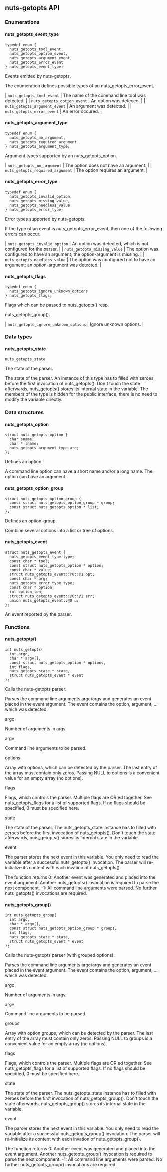 ## nuts-getopts API

### Enumerations

#### nuts_getopts_event_type

```
typedef enum {
  nuts_getopts_tool_event,
  nuts_getopts_option_event,
  nuts_getopts_argument_event,
  nuts_getopts_error_event
} nuts_getopts_event_type;
```

Events emitted by nuts-getopts.

The enumeration defines possible types of an nuts_getopts_error_event.

| `nuts_getopts_tool_event` | The name of the command line tool was detected. |
| `nuts_getopts_option_event` | An option was deteced. |
| `nuts_getopts_argument_event` | An argument was detected. |
| `nuts_getopts_error_event` | An error occured. |


#### nuts_getopts_argument_type

```
typedef enum {
  nuts_getopts_no_argument,
  nuts_getopts_required_argument
} nuts_getopts_argument_type;
```

Argument types supported by an nuts_getopts_option.



| `nuts_getopts_no_argument` | The option does not have an argument. |
| `nuts_getopts_required_argument` | The option requires an argument. |


#### nuts_getopts_error_type

```
typedef enum {
  nuts_getopts_invalid_option,
  nuts_getopts_missing_value,
  nuts_getopts_needless_value
} nuts_getopts_error_type;
```

Error types supported by nuts-getopts.

If the type of an event is nuts_getopts_error_event, then one of the following errors can occur.

| `nuts_getopts_invalid_option` | An option was detected, which is not configured for the parser. |
| `nuts_getopts_missing_value` | The option was configured to have an argument; the option-argument is missing. |
| `nuts_getopts_needless_value` | The option was configured not to have an argument; an option-argument was detected. |


#### nuts_getopts_flags

```
typedef enum {
  nuts_getopts_ignore_unknown_options
} nuts_getopts_flags;
```

Flags which can be passed to nuts_getopts() resp.

nuts_getopts_group().

| `nuts_getopts_ignore_unknown_options` | Ignore unknown options. |


### Data types

#### nuts_getopts_state

```
nuts_getopts_state
```

The state of the parser.

The state of the parser. An instance of this type has to filled with zeroes before the first invocation of nuts_getopts(). Don't touch the state afterwards, nuts_getopts() stores its internal state in the variable.
The members of the type is hidden for the public interface, there is no need to modify the variable directly.

### Data structures

#### nuts_getopts_option

```
struct nuts_getopts_option {
  char sname;
  char * lname;
  nuts_getopts_argument_type arg;
};
```

Defines an option.

A command line option can have a short name and/or a long name. The option can have an argument.

#### nuts_getopts_option_group

```
struct nuts_getopts_option_group {
  const struct nuts_getopts_option_group * group;
  const struct nuts_getopts_option * list;
};
```

Defines an option-group.

Combine several options into a list or tree of options.

#### nuts_getopts_event

```
struct nuts_getopts_event {
  nuts_getopts_event_type type;
  const char * tool;
  const struct nuts_getopts_option * option;
  const char * value;
  struct nuts_getopts_event::@0::@1 opt;
  const char * arg;
  nuts_getopts_error_type type;
  const char * option;
  int option_len;
  struct nuts_getopts_event::@0::@2 err;
  union nuts_getopts_event::@0 u;
};
```

An event reported by the parser.



### Functions

#### nuts_getopts()

```
int nuts_getopts(
  int argc,
  char * argv[],
  const struct nuts_getopts_option * options,
  int flags,
  nuts_getopts_state * state,
  struct nuts_getopts_event * event
);
```

Calls the nuts-getopts parser.

Parses the command line arguments argc/argv and generates an event placed in the event argument. The event contains the option, argument, ... which was detected.


argc


Number of arguments in argv. 




argv


Command line arguments to be parsed. 




options


Array with options, which can be detected by the parser. The last entry of the array must contain only zeros. Passing NULL to options is a convenient value for an empty array (no options). 




flags


Flags, which controls the parser. Multiple flags are OR'ed together. See nuts_getopts_flags for a list of supported flags. If no flags should be specified, 0 must be specified here. 




state


The state of the parser. The nuts_getopts_state instance has to filled with zeroes before the first invocation of nuts_getopts(). Don't touch the state afterwards, nuts_getopts() stores its internal state in the variable. 




event


The parser stores the next event in this variable. You only need to read the variable after a successful nuts_getopts() invocation. The parser will re-initialize its content with each invation of nuts_getopts(). 



The function returns
0: Another event was generated and placed into the event argument. Another nuts_getopts() invocation is required to parse the next component.
-1: All command line arguments were parsed. No further nuts_getopts() invocations are required.

#### nuts_getopts_group()

```
int nuts_getopts_group(
  int argc,
  char * argv[],
  const struct nuts_getopts_option_group * groups,
  int flags,
  nuts_getopts_state * state,
  struct nuts_getopts_event * event
);
```

Calls the nuts-getopts parser (with grouped options).

Parses the command line arguments argc/argv and generates an event placed in the event argument. The event contains the option, argument, ... which was detected.


argc


Number of arguments in argv. 




argv


Command line arguments to be parsed. 




groups


Array with option groups, which can be detected by the parser. The last entry of the array must contain only zeros. Passing NULL to groups is a convenient value for an empty array (no options). 




flags


Flags, which controls the parser. Multiple flags are OR'ed together. See nuts_getopts_flags for a list of supported flags. If no flags should be specified, 0 must be specified here. 




state


The state of the parser. The nuts_getopts_state instance has to filled with zeroes before the first invocation of nuts_getopts_group(). Don't touch the state afterwards, nuts_getopts_group() stores its internal state in the variable. 




event


The parser stores the next event in this variable. You only need to read the variable after a successful nuts_getopts_group() invocation. The parser will re-initialize its content with each invation of nuts_getopts_group(). 



The function returns
0: Another event was generated and placed into the event argument. Another nuts_getopts_group() invocation is required to parse the next component.
-1: All command line arguments were parsed. No further nuts_getopts_group() invocations are required.

